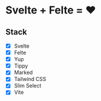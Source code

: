 # Svelte + Felte = ❤️

## Stack
- [x] Svelte
- [x] Felte
- [x] Yup
- [x] Tippy
- [x] Marked
- [x] Tailwind CSS
- [x] Slim Select
- [x] Vite